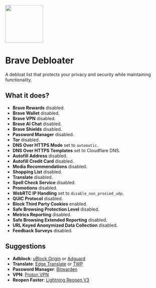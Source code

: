 <img src="https://github.com/user-attachments/assets/66330013-9cc9-4a9b-8ba9-cfda5b6340dd" width="120" />

# Brave Debloater
A debloat list that protects your privacy and security while maintaining functionality.

## What it does?

- **Brave Rewards** disabled.
- **Brave Wallet** disabled.
- **Brave VPN** disabled.
- **Brave AI Chat** disabled.
- **Brave Shields** disabled.
- **Password Manager** disabled.
- **Tor** disabled.
- **DNS Over HTTPS Mode** set to `automatic`.
- **DNS Over HTTPS Templates** set to Cloudflare DNS.
- **Autofill Address** disabled.
- **Autofill Credit Card** disabled.
- **Media Recommendations** disabled.
- **Shopping List** disabled.
- **Translate** disabled.
- **Spell Check Service** disabled.
- **Promotions** disabled.
- **WebRTC IP Handling** set to `disable_non_proxied_udp`.
- **QUIC Protocol** disabled.
- **Block Third Party Cookies** enabled.
- **Safe Browsing Protection Level** disabled.
- **Metrics Reporting** disabled.
- **Safe Browsing Extended Reporting** disabled.
- **URL Keyed Anonymized Data Collection** disabled.
- **Feedback Surveys** disabled.

## Suggestions

- **Adblock**: [uBlock Origin](https://chromewebstore.google.com/detail/ublock-origin/cjpalhdlnbpafiamejdnhcphjbkeiagm) or [Adguard](https://chromewebstore.google.com/detail/adguard-adblocker/bgnkhhnnamicmpeenaelnjfhikgbkllg)
- **Translate**: [Edge Translate](https://github.com/EdgeTranslate/EdgeTranslate) or [TWP](https://github.com/FilipePS/Traduzir-paginas-web)
- **Password Manager**: [Bitwarden](https://chromewebstore.google.com/detail/bitwarden-parola-y%C3%B6netici/nngceckbapebfimnlniiiahkandclblb)
- **VPN**: [Proton VPN](https://chromewebstore.google.com/detail/proton-vpn-fast-secure/jplgfhpmjnbigmhklmmbgecoobifkmpa)
- **Reopen Faster**: [Lightning Reopen V3](https://chromewebstore.google.com/detail/lightning-reopen-v3/egchpomclkbegdfgkdmhmbhpanlahoda)
